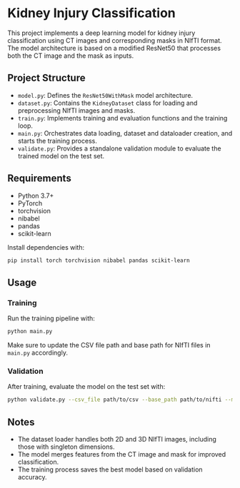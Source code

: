 # Kidney Injury Classification

This project implements a deep learning model for kidney injury classification using CT images and corresponding masks in NIfTI format. The model architecture is based on a modified ResNet50 that processes both the CT image and the mask as inputs.

## Project Structure

- `model.py`: Defines the `ResNet50WithMask` model architecture.
- `dataset.py`: Contains the `KidneyDataset` class for loading and preprocessing NIfTI images and masks.
- `train.py`: Implements training and evaluation functions and the training loop.
- `main.py`: Orchestrates data loading, dataset and dataloader creation, and starts the training process.
- `validate.py`: Provides a standalone validation module to evaluate the trained model on the test set.

## Requirements

- Python 3.7+
- PyTorch
- torchvision
- nibabel
- pandas
- scikit-learn

Install dependencies with:

```bash
pip install torch torchvision nibabel pandas scikit-learn
```

## Usage

### Training

Run the training pipeline with:

```bash
python main.py
```

Make sure to update the CSV file path and base path for NIfTI files in `main.py` accordingly.

### Validation

After training, evaluate the model on the test set with:

```bash
python validate.py --csv_file path/to/csv --base_path path/to/nifti --model_path best_model.pth
```

## Notes

- The dataset loader handles both 2D and 3D NIfTI images, including those with singleton dimensions.
- The model merges features from the CT image and mask for improved classification.
- The training process saves the best model based on validation accuracy.

